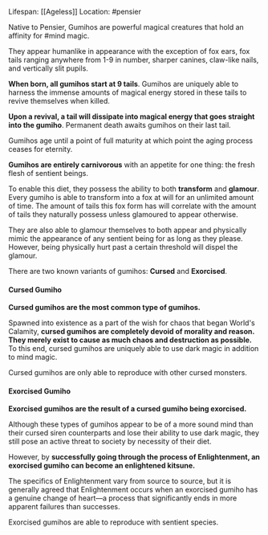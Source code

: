 Lifespan: [[Ageless]]
Location: #pensier 

Native to Pensier, Gumihos are powerful magical creatures that hold an affinity for #mind magic. 

They appear humanlike in appearance with the exception of fox ears, fox tails ranging anywhere from 1-9 in number, sharper canines, claw-like nails, and vertically slit pupils. 

**When born, all gumihos start at 9 tails**. Gumihos are uniquely able to harness the immense amounts of magical energy stored in these tails to revive themselves when killed. 

**Upon a revival, a tail will dissipate into magical energy that goes straight into the gumiho**. Permanent death awaits gumihos on their last tail. 

Gumihos age until a point of full maturity at which point the aging process ceases for eternity.

**Gumihos are entirely carnivorous** with an appetite for one thing: the fresh flesh of sentient beings. 

To enable this diet, they possess the ability to both **transform** and **glamour**. Every gumiho is able to transform into a fox at will for an unlimited amount of time. The amount of tails this fox form has will correlate with the amount of tails they naturally possess unless glamoured to appear otherwise. 

They are also able to glamour themselves to both appear and physically mimic the appearance of any sentient being for as long as they please. However, being physically hurt past a certain threshold will dispel the glamour.

There are two known variants of gumihos: **Cursed** and **Exorcised**.

#### Cursed Gumiho

**Cursed gumihos are the most common type of gumihos.** 

Spawned into existence as a part of the wish for chaos that began World's Calamity, **cursed gumihos are completely devoid of morality and reason. They merely exist to cause as much chaos and destruction as possible.** To this end, cursed gumihos are uniquely able to use dark magic in addition to mind magic.

Cursed gumihos are only able to reproduce with other cursed monsters.

#### Exorcised Gumiho

**Exorcised gumihos are the result of a cursed gumiho being exorcised.** 

Although these types of gumihos appear to be of a more sound mind than their cursed siren counterparts and lose their ability to use dark magic, they still pose an active threat to society by necessity of their diet. 

However, by **successfully going through the process of Enlightenment, an exorcised gumiho can become an enlightened kitsune.** 

The specifics of Enlightenment vary from source to source, but it is generally agreed that Enlightenment occurs when an exorcised gumiho has a genuine change of heart—a process that significantly ends in more apparent failures than successes. 

Exorcised gumihos are able to reproduce with sentient species.